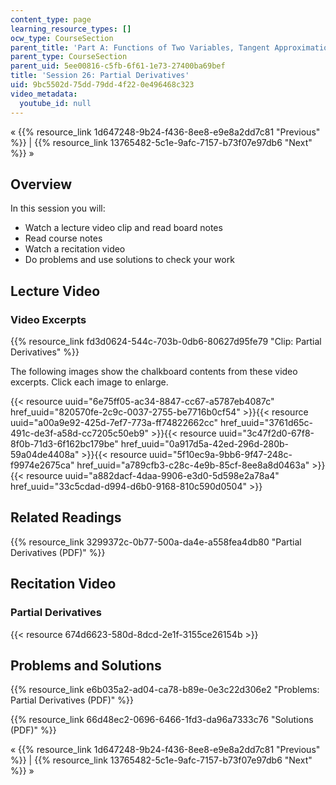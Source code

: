 ```yaml
---
content_type: page
learning_resource_types: []
ocw_type: CourseSection
parent_title: 'Part A: Functions of Two Variables, Tangent Approximation and Optimization'
parent_type: CourseSection
parent_uid: 5ee00816-c5fb-6f61-1e73-27400ba69bef
title: 'Session 26: Partial Derivatives'
uid: 9bc5502d-75dd-79dd-4f22-0e496468c323
video_metadata:
  youtube_id: null
---
```


« {{% resource_link 1d647248-9b24-f436-8ee8-e9e8a2dd7c81 "Previous" %}} | {{% resource_link 13765482-5c1e-9afc-7157-b73f07e97db6 "Next" %}} »

Overview
--------

In this session you will:

*   Watch a lecture video clip and read board notes
*   Read course notes
*   Watch a recitation video
*   Do problems and use solutions to check your work

Lecture Video
-------------

### Video Excerpts

{{% resource_link fd3d0624-544c-703b-0db6-80627d95fe79 "Clip: Partial Derivatives" %}}

The following images show the chalkboard contents from these video excerpts. Click each image to enlarge.

{{< resource uuid="6e75ff05-ac34-8847-cc67-a5787eb4087c" href_uuid="820570fe-2c9c-0037-2755-be7716b0cf54" >}}{{< resource uuid="a00a9e92-425d-7ef7-773a-ff74822662cc" href_uuid="3761d65c-491c-de3f-a58d-cc7205c50eb9" >}}{{< resource uuid="3c47f2d0-67f8-8f0b-71d3-6f162bc179be" href_uuid="0a917d5a-42ed-296d-280b-59a04de4408a" >}}{{< resource uuid="5f10ec9a-9bb6-9f47-248c-f9974e2675ca" href_uuid="a789cfb3-c28c-4e9b-85cf-8ee8a8d0463a" >}}  
{{< resource uuid="a882dacf-4daa-9906-e3d0-5d598e2a78a4" href_uuid="33c5cdad-d994-d6b0-9168-810c590d0504" >}}

Related Readings
----------------

{{% resource_link 3299372c-0b77-500a-da4e-a558fea4db80 "Partial Derivatives (PDF)" %}}

Recitation Video
----------------

### Partial Derivatives

{{< resource 674d6623-580d-8dcd-2e1f-3155ce26154b >}}

Problems and Solutions
----------------------

{{% resource_link e6b035a2-ad04-ca78-b89e-0e3c22d306e2 "Problems: Partial Derivatives (PDF)" %}}

{{% resource_link 66d48ec2-0696-6466-1fd3-da96a7333c76 "Solutions (PDF)" %}}

« {{% resource_link 1d647248-9b24-f436-8ee8-e9e8a2dd7c81 "Previous" %}} | {{% resource_link 13765482-5c1e-9afc-7157-b73f07e97db6 "Next" %}} »